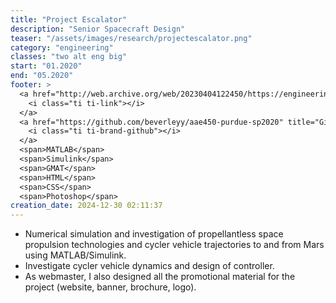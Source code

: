 ```yaml
---
title: "Project Escalator"
description: "Senior Spacecraft Design"
teaser: "/assets/images/research/projectescalator.png"
category: "engineering"
classes: "two alt eng big"
start: "01.2020"
end: "05.2020"
footer: >
  <a href="http://web.archive.org/web/20230404122450/https://engineering.purdue.edu/AAECourses/aae450/2020/Spring%202020" title="Web Archive">
    <i class="ti ti-link"></i>
  </a>
  <a href="https://github.com/beverleyy/aae450-purdue-sp2020" title="Github Repository">
    <i class="ti ti-brand-github"></i>
  </a>
  <span>MATLAB</span>
  <span>Simulink</span>
  <span>GMAT</span>
  <span>HTML</span>
  <span>CSS</span>
  <span>Photoshop</span>
creation_date: 2024-12-30 02:11:37
---
```



* Numerical simulation and investigation of propellantless space propulsion technologies and cycler vehicle trajectories to and from Mars using MATLAB/Simulink.
* Investigate cycler vehicle dynamics and design of controller.
* As webmaster, I also designed all the promotional material for the project (website, banner, brochure, logo).